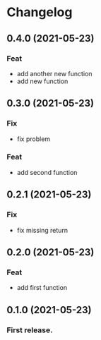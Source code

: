 # Changelog

## 0.4.0 (2021-05-23)

### Feat

- add another new function
- add new function

## 0.3.0 (2021-05-23)

### Fix

- fix problem

### Feat

- add second function

## 0.2.1 (2021-05-23)

### Fix

- fix missing return

## 0.2.0 (2021-05-23)

### Feat

- add first function

## 0.1.0 (2021-05-23)
    
###  First release.
